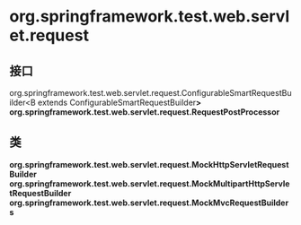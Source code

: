 # org.springframework.test.web.servlet.request

## 接口

org.springframework.test.web.servlet.request.ConfigurableSmartRequestBuilder<B extends ConfigurableSmartRequestBuilder<B>>
org.springframework.test.web.servlet.request.RequestPostProcessor

## 类

org.springframework.test.web.servlet.request.MockHttpServletRequestBuilder
org.springframework.test.web.servlet.request.MockMultipartHttpServletRequestBuilder
org.springframework.test.web.servlet.request.MockMvcRequestBuilders




